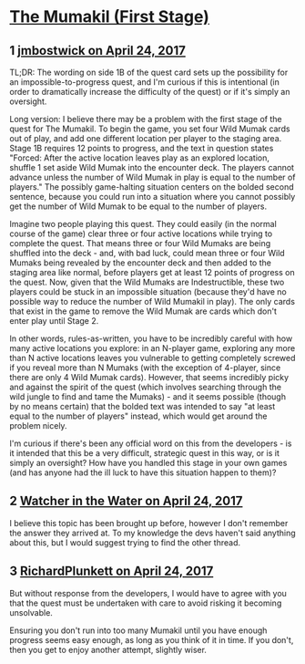 # [The Mumakil (First Stage)](https://community.fantasyflightgames.com/topic/248003-the-mumakil-first-stage/)

## 1 [jmbostwick on April 24, 2017](https://community.fantasyflightgames.com/topic/248003-the-mumakil-first-stage/?do=findComment&comment=2748870)

TL;DR: The wording on side 1B of the quest card sets up the possibility for an impossible-to-progress quest, and I'm curious if this is intentional (in order to dramatically increase the difficulty of the quest) or if it's simply an oversight.

Long version: I believe there may be a problem with the first stage of the quest for The Mumakil. To begin the game, you set four Wild Mumak cards out of play, and add one different location per player to the staging area. Stage 1B requires 12 points to progress, and the text in question states "Forced: After the active location leaves play as an explored location, shuffle 1 set aside Wild Mumak into the encounter deck. The players cannot advance unless the number of Wild Mumak in play is equal to the number of players." The possibly game-halting situation centers on the bolded second sentence, because you could run into a situation where you cannot possibly get the number of Wild Mumak to be equal to the number of players.

Imagine two people playing this quest. They could easily (in the normal course of the game) clear three or four active locations while trying to complete the quest. That means three or four Wild Mumaks are being shuffled into the deck - and, with bad luck, could mean three or four Wild Mumaks being revealed by the encounter deck and then added to the staging area like normal, before players get at least 12 points of progress on the quest. Now, given that the Wild Mumaks are Indestructible, these two players could be stuck in an impossible situation (because they'd have no possible way to reduce the number of Wild Mumakil in play). The only cards that exist in the game to remove the Wild Mumak are cards which don't enter play until Stage 2.

In other words, rules-as-written, you have to be incredibly careful with how many active locations you explore: in an N-player game, exploring any more than N active locations leaves you vulnerable to getting completely screwed if you reveal more than N Mumaks (with the exception of 4-player, since there are only 4 Wild Mumak cards). However, that seems incredibly picky and against the spirit of the quest (which involves searching through the wild jungle to find and tame the Mumaks) - and it seems possible (though by no means certain) that the bolded text was intended to say "at least equal to the number of players" instead, which would get around the problem nicely.

I'm curious if there's been any official word on this from the developers - is it intended that this be a very difficult, strategic quest in this way, or is it simply an oversight? How have you handled this stage in your own games (and has anyone had the ill luck to have this situation happen to them)?

## 2 [Watcher in the Water on April 24, 2017](https://community.fantasyflightgames.com/topic/248003-the-mumakil-first-stage/?do=findComment&comment=2749609)

I believe this topic has been brought up before, however I don't remember the answer they arrived at. To my knowledge the devs haven't said anything about this, but I would suggest trying to find the other thread.

## 3 [RichardPlunkett on April 24, 2017](https://community.fantasyflightgames.com/topic/248003-the-mumakil-first-stage/?do=findComment&comment=2749701)

But without response from the developers, I would have to agree with you that the quest must be undertaken with care to avoid risking it becoming unsolvable.

Ensuring you don't run into too many Mumakil until you have enough progress seems easy enough, as long as you think of it in time. If you don't, then you get to enjoy another attempt, slightly wiser.

 

